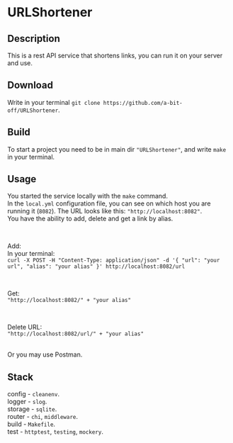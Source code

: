 # URLShortener

## Description
This is a rest API service that shortens links, you can run it on your server and use.

## Download
Write in your terminal `git clone https://github.com/a-bit-off/URLShortener`.

## Build
To start a project you need to be in main dir `"URLShortener"`, and write `make` in your terminal.

## Usage
You started the service locally with the `make` command. <br />
In the `local.yml` configuration file, you can see on which host you are running it (`8082`). The URL looks like this: `"http://localhost:8082"`. <br />
You have the ability to add, delete and get a link by alias. <br />

<br />

Add: <br />
In your terminal: <br />
`curl -X POST -H "Content-Type: application/json" -d '{
     "url": "your url",
     "alias": "your alias"
}' http://localhost:8082/url` <br />

<br />

Get: <br />
`"http://localhost:8082/" + "your alias"` <br />

<br />
 
Delete URL: <br />
`"http://localhost:8082/url/" + "your alias"` <br />

<br />
Or you may use Postman. <br />

## Stack
config - `cleanenv`. <br />
logger - `slog`. <br />
storage - `sqlite`. <br />
router - `chi`, `middleware`. <br />
build - `Makefile`. <br />
test - `httptest`, `testing`, `mockery`. <br />
